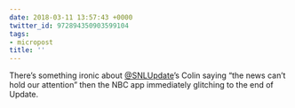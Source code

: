 ```yaml
---
date: 2018-03-11 13:57:43 +0000
twitter_id: 972894350903599104
tags:
- micropost
title: ''
---
```


There’s something ironic about [@SNLUpdate](https://twitter.com/SNLUpdate)’s Colin saying “the news can’t hold our attention” then the NBC app immediately glitching to the end of Update.
